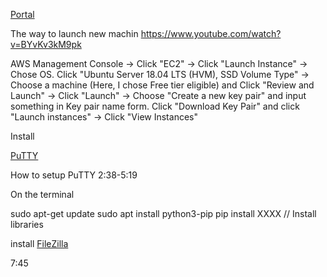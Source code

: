 [Portal](https://www.awseducate.com/signin/SiteLogin)

The way to launch new machin https://www.youtube.com/watch?v=BYvKv3kM9pk


AWS Management Console
-> Click "EC2"
-> Click "Launch Instance"
-> Chose OS. Click "Ubuntu Server 18.04 LTS (HVM), SSD Volume Type"
-> Choose a machine (Here, I chose Free tier eligible) and Click "Review and Launch"
-> Click "Launch"
-> Choose "Create a new key pair" and input something in Key pair name form. Click "Download Key Pair" and click "Launch instances"
-> Click "View Instances"


Install

[PuTTY](https://www.chiark.greenend.org.uk/~sgtatham/putty/)

How to setup PuTTY
2:38-5:19

On the terminal

sudo apt-get update
sudo apt install python3-pip
pip install XXXX // Install libraries



install
[FileZilla](https://filezilla-project.org/)

7:45
